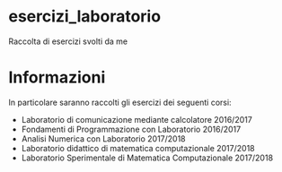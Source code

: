 # esercizi_laboratorio
Raccolta di esercizi svolti da me

# Informazioni
In particolare saranno raccolti gli esercizi dei seguenti corsi:

- Laboratorio di comunicazione mediante calcolatore 2016/2017
- Fondamenti di Programmazione con Laboratorio 2016/2017
- Analisi Numerica con Laboratorio 2017/2018
- Laboratorio didattico di matematica computazionale 2017/2018
- Laboratorio Sperimentale di Matematica Computazionale 2017/2018
